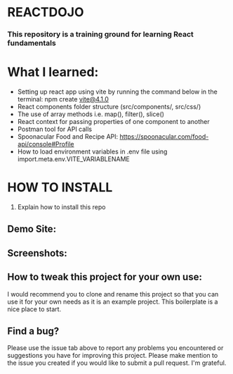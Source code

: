 # REACTDOJO

### This repository is a training ground for learning React fundamentals

# What I learned:

- Setting up react app using vite by running the command below in the terminal:
  npm create vite@4.1.0
- React components folder structure (src/components/, src/css/)
- The use of array methods i.e. map(), filter(), slice()
- React context for passing properties of one component to another
- Postman tool for API calls
- Spoonacular Food and Recipe API: https://spoonacular.com/food-api/console#Profile
- How to load environment variables in .env file using import.meta.env.VITE_VARIABLENAME

# HOW TO INSTALL

1. Explain how to install this repo

## Demo Site:

## Screenshots:

## How to tweak this project for your own use:

I would recommend you to clone and rename this project so that you can use it for your own needs as it is an example project. This boilerplate is a nice place to start.

## Find a bug?

Please use the issue tab above to report any problems you encountered or suggestions you have for improving this project. Please make mention to the issue you created if you would like to submit a pull request. I'm grateful.
